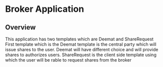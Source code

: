 <h1>Broker Application </h1>

<h2> Overview </h2>

This application has two templates which are Deemat and ShareRequest
First template which is the Deemat template is the central party which will issue shares to the user.
Deemat will have different choice and will provide shares to authorizes users.
ShareRequest is the client side template using which the user will be rable to request shares from the broker



